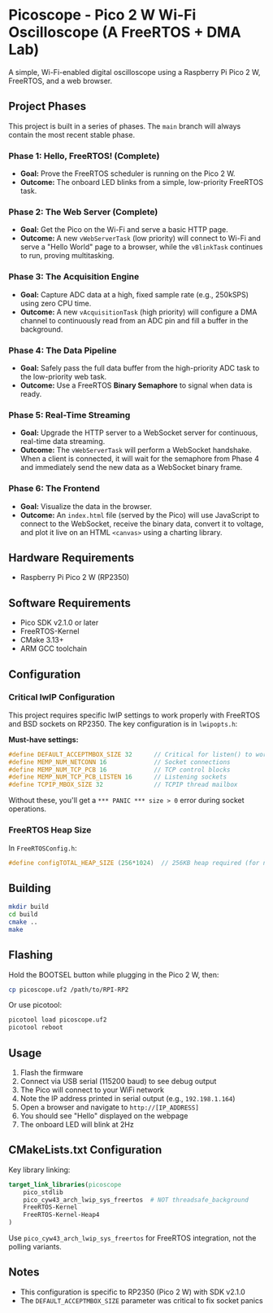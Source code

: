# Picoscope - Pico 2 W Wi-Fi Oscilloscope (A FreeRTOS + DMA Lab)

A simple, Wi-Fi-enabled digital oscilloscope using a Raspberry Pi Pico 2 W, FreeRTOS, and a web browser.

## Project Phases

This project is built in a series of phases. The `main` branch will always contain the most recent stable phase.

### Phase 1: Hello, FreeRTOS! (Complete)
* **Goal:** Prove the FreeRTOS scheduler is running on the Pico 2 W.
* **Outcome:** The onboard LED blinks from a simple, low-priority FreeRTOS task.

### Phase 2: The Web Server (Complete)
* **Goal:** Get the Pico on the Wi-Fi and serve a basic HTTP page.
* **Outcome:** A new `vWebServerTask` (low priority) will connect to Wi-Fi and serve a "Hello World" page to a browser, while the `vBlinkTask` continues to run, proving multitasking.

### Phase 3: The Acquisition Engine
* **Goal:** Capture ADC data at a high, fixed sample rate (e.g., 250kSPS) using zero CPU time.
* **Outcome:** A new `vAcquisitionTask` (high priority) will configure a DMA channel to continuously read from an ADC pin and fill a buffer in the background.

### Phase 4: The Data Pipeline
* **Goal:** Safely pass the full data buffer from the high-priority ADC task to the low-priority web task.
* **Outcome:** Use a FreeRTOS **Binary Semaphore** to signal when data is ready. 

### Phase 5: Real-Time Streaming
* **Goal:** Upgrade the HTTP server to a WebSocket server for continuous, real-time data streaming.
* **Outcome:** The `vWebServerTask` will perform a WebSocket handshake. When a client is connected, it will wait for the semaphore from Phase 4 and immediately send the new data as a WebSocket binary frame.

### Phase 6: The Frontend
* **Goal:** Visualize the data in the browser.
* **Outcome:** An `index.html` file (served by the Pico) will use JavaScript to connect to the WebSocket, receive the binary data, convert it to voltage, and plot it live on an HTML `<canvas>` using a charting library.

## Hardware Requirements

- Raspberry Pi Pico 2 W (RP2350)

## Software Requirements

- Pico SDK v2.1.0 or later
- FreeRTOS-Kernel
- CMake 3.13+
- ARM GCC toolchain

## Configuration

### Critical lwIP Configuration

This project requires specific lwIP settings to work properly with FreeRTOS and BSD sockets on RP2350. The key configuration is in `lwipopts.h`:

**Must-have settings:**
```c
#define DEFAULT_ACCEPTMBOX_SIZE 32      // Critical for listen() to work
#define MEMP_NUM_NETCONN 16             // Socket connections
#define MEMP_NUM_TCP_PCB 16             // TCP control blocks
#define MEMP_NUM_TCP_PCB_LISTEN 16      // Listening sockets
#define TCPIP_MBOX_SIZE 32              // TCPIP thread mailbox
```

Without these, you'll get a `*** PANIC *** size > 0` error during socket operations.

### FreeRTOS Heap Size

In `FreeRTOSConfig.h`:
```c
#define configTOTAL_HEAP_SIZE (256*1024)  // 256KB heap required (for now)
```

## Building

```bash
mkdir build
cd build
cmake ..
make
```

## Flashing

Hold the BOOTSEL button while plugging in the Pico 2 W, then:

```bash
cp picoscope.uf2 /path/to/RPI-RP2
```

Or use picotool:
```bash
picotool load picoscope.uf2
picotool reboot
```

## Usage

1. Flash the firmware
2. Connect via USB serial (115200 baud) to see debug output
3. The Pico will connect to your WiFi network
4. Note the IP address printed in serial output (e.g., `192.198.1.164`)
5. Open a browser and navigate to `http://[IP_ADDRESS]`
6. You should see "Hello" displayed on the webpage
7. The onboard LED will blink at 2Hz

## CMakeLists.txt Configuration

Key library linking:
```cmake
target_link_libraries(picoscope 
    pico_stdlib
    pico_cyw43_arch_lwip_sys_freertos  # NOT threadsafe_background
    FreeRTOS-Kernel
    FreeRTOS-Kernel-Heap4
)
```

Use `pico_cyw43_arch_lwip_sys_freertos` for FreeRTOS integration, not the polling variants.

## Notes

- This configuration is specific to RP2350 (Pico 2 W) with SDK v2.1.0
- The `DEFAULT_ACCEPTMBOX_SIZE` parameter was critical to fix socket panics